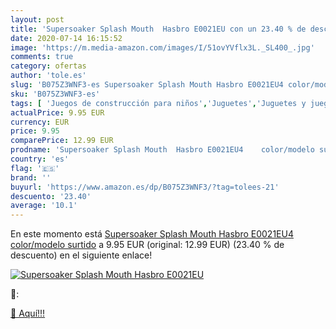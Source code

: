 ```yaml
---
layout: post
title: 'Supersoaker Splash Mouth  Hasbro E0021EU con un 23.40 % de descuento'
date: 2020-07-14 16:15:52
image: 'https://m.media-amazon.com/images/I/51ovYVflx3L._SL400_.jpg'
comments: true
category: ofertas
author: 'tole.es'
slug: 'B075Z3WNF3-es Supersoaker Splash Mouth Hasbro E0021EU4 color/modelo surtido'
sku: 'B075Z3WNF3-es'
tags: [ 'Juegos de construcción para niños','Juguetes','Juguetes y juegos','hasbro', ]
actualPrice: 9.95 EUR
currency: EUR
price: 9.95
comparePrice: 12.99 EUR
prodname: 'Supersoaker Splash Mouth  Hasbro E0021EU4    color/modelo surtido'
country: 'es'
flag: '🇪🇸'
brand: ''
buyurl: 'https://www.amazon.es/dp/B075Z3WNF3/?tag=tolees-21'
descuento: '23.40'
average: '10.1'
---
```


En este momento está [Supersoaker Splash Mouth  Hasbro E0021EU4    color/modelo surtido](https://www.amazon.es/dp/B075Z3WNF3/?tag=tolees-21) a 9.95 EUR (original: 12.99 EUR) (23.40 %  de descuento) en el siguiente enlace!

[![Supersoaker Splash Mouth  Hasbro E0021EU](https://m.media-amazon.com/images/I/51ovYVflx3L._SL400_.jpg)](https://www.amazon.es/dp/B075Z3WNF3/?tag=tolees-21)

🔎:


[🛒 Aquí!!!](https://www.amazon.es/dp/B075Z3WNF3/?tag=tolees-21)
